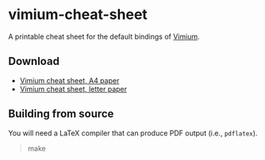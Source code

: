 # vimium-cheat-sheet

A printable cheat sheet for the default bindings of [Vimium](https://vimium.github.io/).

## Download

 * [Vimium cheat sheet, A4 paper]()
 * [Vimium cheat sheet, letter paper]()

## Building from source

You will need a LaTeX compiler that can produce PDF output (i.e., `pdflatex`).

> make
